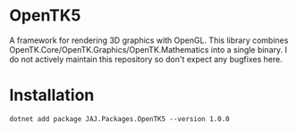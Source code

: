 # OpenTK5
A framework for rendering 3D graphics with OpenGL. This library combines OpenTK.Core/OpenTK.Graphics/OpenTK.Mathematics into a single binary. I do not actively maintain this repository so don't expect any bugfixes here.

# Installation
```
dotnet add package JAJ.Packages.OpenTK5 --version 1.0.0
```
